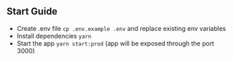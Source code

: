 ## Start Guide

- Create .env file `cp .env.example .env` and replace existing env variables
- Install dependencies `yarn`
- Start the app `yarn start:prod` (app will be exposed through the port 3000)
